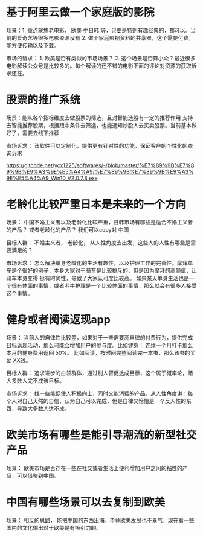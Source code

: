 # 基于阿里云做一个家庭版的影院
场景：1. 重点聚焦老电影， 欧美  中日韩 等，只要是特别有趣经典的，都可以。当前的爱奇艺等很多电影资源没有
     2. 做个家庭影视资料的共享器，这个需要付费，能方便传输以及下载。
     
市场的诉求： 1. 欧美是否有类似的市场场景？ 
           2. 这个场景是否算小众 ? 最近很多电影解读公众号是比较多的。每个解读的还不错的电影下面的评论对资源的获取诉求还在。
           
# 股票的推广系统

场景：能从各个指标维度去做股票的筛选，且对智能选股有一定的推荐作用
     支持去智能推荐股票，根据跟中条件去筛选，也能通知炒股人去买卖股票。当前基本做好了，需要去线下推荐 
     
市场诉求： 该软件可以定制化，提供更有针对性的功能，保证客户的个性化的查询诉求

https://gitcode.net/ycx1225/softwares/-/blob/master/%E7%89%9B%E7%89%9B%E9%A3%9E%E5%A4%A9/%E7%89%9B%E7%89%9B%E9%A3%9E%E5%A4%A9_Win10_V2.0.7.8.exe


# 老龄化比较严重日本是未来的一个方向
场景： 中国不婚主义者以及老龄化比较严重，日韩市场有哪些是适合不婚主义者的产品？ 或者老龄化的产品？ 我们可以copy对 中国

目标人群： 不婚主义者， 老龄化， 从人性角度去出发，这些人的人性有哪些是需要满足的？

市场诉求： 怎么解决单身老龄化的生活有趣性，以及护理工作的完善性。摩拜单车是个很好的例子，本身大家对于骑车是比较排斥的，但是因为摩拜的高颜值，让骑车本身变得
         挺有时尚性，导致了大家认可度比较高。 如果某天单身生活也是一个很有体面的事情，或者老牛护理是一个比较体面的事情，那么就会有很多人接受这个事情。


# 健身或者阅读返现app

场景： 当前人的自律性比较差，如果对于一些需要高自律的付费行为，提供完成目标返现活动，那么可能会增加用户的参与度。比如健身： 连续一个月打卡那么本月的健身费用返回 50%。
     比如阅读，按时间完整阅读完一本书，那么该书的奖励 XX钱。
     
目标人群： 追求进步的白领群体，通过别人督促达成目标，这个属于概率论，赌大多数人完不成该目标。

市场诉求： 找一些能促使人积极向上，同时又能消费的产品，从人性角度讲：每个人对自己天然的自信，认为自己可以完成，但是自律又恰恰是一个反人性的东西，导致大多数人达不成。

# 欧美市场有哪些是能引导潮流的新型社交产品

场景： 欧美市场是否存在一些在社交或者生活上便利增加用户之间的粘性的产品，可以借鉴到中国。

# 中国有哪些场景可以去复制到欧美 
场景： 相反的思路， 能把中国的东西出海。毕竟欧美发展也不景气，现在看一些国内的文化输出对于欧美是有吸引力的。


